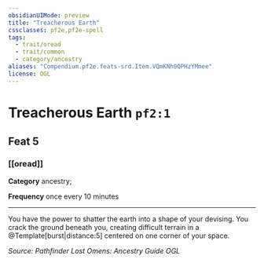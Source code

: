 ```yaml
---
obsidianUIMode: preview
title: "Treacherous Earth"
cssclasses: pf2e,pf2e-spell
tags:
  - trait/oread
  - trait/common
  - category/ancestry
aliases: "Compendium.pf2e.feats-srd.Item.VQmKNh0QPHzYMmee"
license: OGL
---
```

# Treacherous Earth `pf2:1`
## Feat 5
### [[oread]]

**Category** ancestry; 




**Frequency** once every 10 minutes

* * *

You have the power to shatter the earth into a shape of your devising. You crack the ground beneath you, creating difficult terrain in a @Template\[burst|distance:5\] centered on one corner of your space.

*Source: Pathfinder Lost Omens: Ancestry Guide*
*OGL*